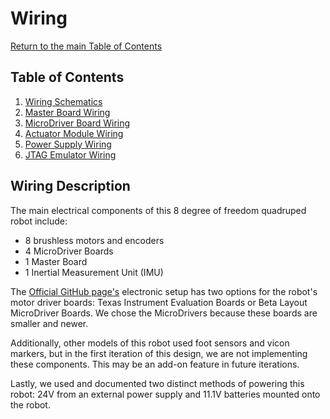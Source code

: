 # Wiring
[Return to the main Table of Contents](https://github.com/EmiliaPsacharopoulos/Formatting#table-of-contents)

## Table of Contents 
1. [Wiring Schematics](https://github.com/EmiliaPsacharopoulos/Quadruped-8dof-Robot/blob/main/Wiring/Wiring%20Schematics/README.md#wiring-schematics)
2. [Master Board Wiring](https://github.com/EmiliaPsacharopoulos/Quadruped-8dof-Robot/tree/main/Wiring/Master%20Board%20Wiring#master-board-wiring)
3. [MicroDriver Board Wiring](https://github.com/EmiliaPsacharopoulos/Quadruped-8dof-Robot/tree/main/Wiring/MicroDriver%20Board%20Wiring#microdriver-board-wiring)
4. [Actuator Module Wiring](https://github.com/EmiliaPsacharopoulos/Quadruped-8dof-Robot/tree/main/Wiring/Actuator%20Module%20Wiring#actuator-module-wiring)
5. [Power Supply Wiring](https://github.com/EmiliaPsacharopoulos/Quadruped-8dof-Robot/tree/main/Wiring/Power%20Supply%20Wiring#power-supply-wiring)
6. [JTAG Emulator Wiring](https://github.com/EmiliaPsacharopoulos/Quadruped-8dof-Robot/tree/main/Wiring/JTAG%20Emulator%20Wiring#jtag-emulator-wiring)

## Wiring Description
The main electrical components of this 8 degree of freedom quadruped robot include:
- 8 brushless motors and encoders
- 4 MicroDriver Boards
- 1 Master Board
- 1 Inertial Measurement Unit (IMU)


The [Official GitHub page's](https://github.com/open-dynamic-robot-initiative/open_robot_actuator_hardware#electronics) electronic setup has two options for the robot's motor driver boards: Texas Instrument Evaluation Boards or Beta Layout MicroDriver Boards. We chose the MicroDrivers because these boards are smaller and newer. 

Additionally, other models of this robot used foot sensors and vicon markers, but in the first iteration of this design, we are not implementing these components. This may be an add-on feature in future iterations.

Lastly, we used and documented two distinct methods of powering this robot: 24V from an external power supply and 11.1V batteries mounted onto the robot. 
